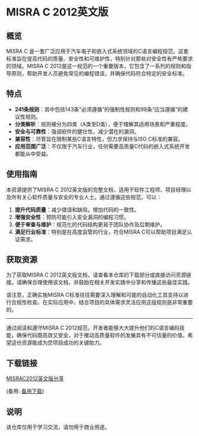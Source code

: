 # MISRA C 2012英文版

## 概览

MISRA C 是一套广泛应用于汽车电子和嵌入式系统领域的C语言编程规范。这套标准旨在提高代码的质量、安全性和可维护性，特别针对那些对安全性有严格要求的领域。MISRA C 2012是这一规范的一个重要版本，它包含了一系列的规则和指导原则，帮助开发人员避免常见的编程错误，并确保代码符合特定的安全标准。

## 特点

- **241条规则**：其中包括143条“必须遵循”的强制性规则和98条“应当遵循”的建议性规则。
- **分类解析**：规则被分为四类（A类至D类），便于理解其适用场景和严重程度。
- **安全与可靠性**：强调软件的健壮性，减少潜在的漏洞。
- **兼容性**：尽管旨在限制某些C语言特性，但力求保持与ISO C标准的兼容。
- **应用范围广泛**：不仅限于汽车行业，任何需要高质量C代码的嵌入式系统开发都能从中受益。

## 使用指南

本资源提供了MISRA C 2012英文版的完整文档，适用于软件工程师、项目经理以及所有关心软件质量与安全的专业人士。通过遵循这些规范，可以：

1. **提升代码质量**：减少错误和缺陷，增加代码的一致性。
2. **增强安全性**：预防可能引入安全漏洞的编程习惯。
3. **便于审查与维护**：规范化的代码结构更易于团队协作及后期维护。
4. **满足行业标准**：特别是在高度监管的行业，符合MISRA C可以帮助项目满足认证需求。

## 获取资源

为了获取MISRA C 2012英文版文档，请查看本仓库的下载部分或直接访问资源链接。请确保合理使用该文档，并鼓励在相关开发实践中分享和传播这些最佳实践。

请注意，正确实施MISRA C标准往往需要深入理解和可能的自动化工具支持以进行合规性检查。在实际应用中，结合项目的具体需求灵活应用这组规则是非常重要的。

---

通过阅读和遵守MISRA C 2012规范，开发者能够大大提升他们的C语言编码技能，确保代码既高效又安全，对于推动高质量软件的发展具有不可估量的价值。希望这份资源能成为您项目成功的关键助力。

## 下载链接
[MISRAC2012英文版分享](https://pan.quark.cn/s/9560e60710a1) 

(备用: [备用下载](https://pan.baidu.com/s/1HKt5EQZX_NviPv_83qvTxQ?pwd=1234))

## 说明

该仓库仅用于学习交流，请勿用于商业用途。
